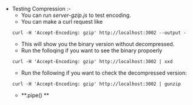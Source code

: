 * Testing Compression :- 
    - You can run *server-gzip.js* to test encoding.
    - You can make a curl request like 
    ```shell
    curl -H 'Accept-Encoding: gzip' http://localhost:3002 --output -
    ```
    - This will show you the binary version without decompressed.
    - Run the folloqing if you want to see the binary propoerly 
    ```shell
    curl -H 'Accept-Encoding: gzip' http://localhost:3002 | xxd
    ```
    - Run the following if you want to check the decompressed version:
    ```shell
    curl -H 'Accept-Encoding: gzip' http://localhost:3002 | gunzip
    ```
    - **.pipe() **

